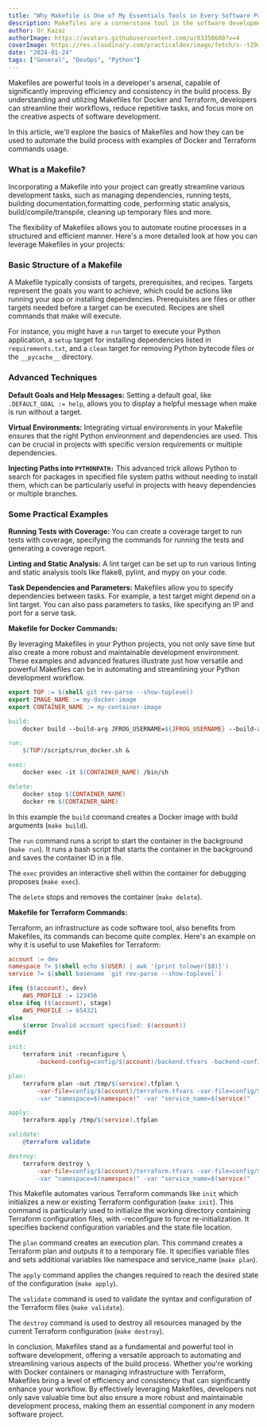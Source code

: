 ```yaml
---
title: "Why Makefile is One of My Essentials Tools in Every Software Project"
description: Makefiles are a cornerstone tool in the software development process, particularly useful for streamlining and automating the build process.
author: Or Kazaz
authorImage: https://avatars.githubusercontent.com/u/83350680?v=4
coverImage: https://res.cloudinary.com/practicaldev/image/fetch/s--tZ9sH2X4--/c_imagga_scale,f_auto,fl_progressive,h_420,q_auto,w_1000/https://dev-to-uploads.s3.amazonaws.com/uploads/articles/p5zybgxtx98ghhq8lp5m.png
date: "2024-01-24"
tags: ["General", "DevOps", "Python"]
---
```


Makefiles are powerful tools in a developer's arsenal, capable of significantly improving efficiency and consistency in the build process. By understanding and utilizing Makefiles for Docker and Terraform, developers can streamline their workflows, reduce repetitive tasks, and focus more on the creative aspects of software development.

In this article, we'll explore the basics of Makefiles and how they can be used to automate the build process with examples of Docker and Terraform commands usage.

### What is a Makefile?

Incorporating a Makefile into your project can greatly streamline various development tasks, such as managing dependencies, running tests, building documentation,formatting code, performing static analysis, build/compile/transpile, cleaning up temporary files and more.

The flexibility of Makefiles allows you to automate routine processes in a structured and efficient manner. Here's a more detailed look at how you can leverage Makefiles in your projects:


### Basic Structure of a Makefile

A Makefile typically consists of targets, prerequisites, and recipes. Targets represent the goals you want to achieve, which could be actions like running your app or installing dependencies. Prerequisites are files or other targets needed before a target can be executed. Recipes are shell commands that make will execute.

For instance, you might have a `run` target to execute your Python application, a `setup` target for installing dependencies listed in `requirements.txt`, and a `clean` target for removing Python bytecode files or the `__pycache__` directory.

### Advanced Techniques

__Default Goals and Help Messages:__ Setting a default goal, like `.DEFAULT_GOAL := help`, allows you to display a helpful message when make is run without a target.

__Virtual Environments:__ Integrating virtual environments in your Makefile ensures that the right Python environment and dependencies are used. This can be crucial in projects with specific version requirements or multiple dependencies.

__Injecting Paths into `PYTHONPATH:`__ This advanced trick allows Python to search for packages in specified file system paths without needing to install them, which can be particularly useful in projects with heavy dependencies or multiple branches.


### Some Practical Examples

__Running Tests with Coverage:__ You can create a coverage target to run tests with coverage, specifying the commands for running the tests and generating a coverage report.

__Linting and Static Analysis:__ A lint target can be set up to run various linting and static analysis tools like flake8, pylint, and mypy on your code.

__Task Dependencies and Parameters:__ Makefiles allow you to specify dependencies between tasks. For example, a test target might depend on a lint target. You can also pass parameters to tasks, like specifying an IP and port for a serve task.

__Makefile for Docker Commands:__ 

By leveraging Makefiles in your Python projects, you not only save time but also create a more robust and maintainable development environment. These examples and advanced features illustrate just how versatile and powerful Makefiles can be in automating and streamlining your Python development workflow.

```makefile
export TOP := $(shell git rev-parse --show-toplevel)
export IMAGE_NAME := my-docker-image
export CONTAINER_NAME := my-container-image

build:
	docker build --build-arg JFROG_USERNAME=${JFROG_USERNAME} --build-arg JFROG_ARTIFACTORY_TOKEN=${JFROG_ARTIFACTORY_TOKEN} -t $(IMAGE_NAME) .

run:
	$(TOP)/scripts/run_docker.sh &

exec:
	docker exec -it $(CONTAINER_NAME) /bin/sh

delete:
	docker stop $(CONTAINER_NAME)
	docker rm $(CONTAINER_NAME)
```
In this example the `build` command creates a Docker image with build arguments (`make build`).

The `run` command runs a script to start the container in the background (`make run`). It runs a bash script that starts the container in the background and saves the container ID in a file.

The `exec` provides an interactive shell within the container for debugging proposes (`make exec`).

The `delete` stops and removes the container (`make delete`).

__Makefile for Terraform Commands:__

Terraform, an infrastructure as code software tool, also benefits from Makefiles, its commands can become quite complex. Here's an example on why it is useful to use Makefiles for Terraform:

```makefile
account := dev
namespace ?= $(shell echo $(USER) | awk '{print tolower($0)}')
service ?= $(shell basename `git rev-parse --show-toplevel`)

ifeq ($(account), dev)
    AWS_PROFILE := 123456
else ifeq ($(account), stage)
    AWS_PROFILE := 654321
else
    $(error Invalid account specified: $(account))
endif

init:
	terraform init -reconfigure \
		-backend-config=config/$(account)/backend.tfvars -backend-config=key=services/$(namespace)/$(service).tfstate

plan:
	terraform plan -out /tmp/$(service).tfplan \
		-var-file=config/$(account)/terraform.tfvars -var-file=config/$(account)/service.tfvars \
		-var "namespace=$(namespace)" -var "service_name=$(service)"

apply:
	terraform apply /tmp/$(service).tfplan

validate:
	@terraform validate

destroy:
	terraform destroy \
		-var-file=config/$(account)/terraform.tfvars -var-file=config/$(account)/service.tfvars \
		-var "namespace=$(namespace)" -var "service_name=$(service)"
```

This Makefile automates various Terraform commands like `init` which initializes a new or existing Terraform configuration (`make init`).
This command is particularly used to initialize the working directory containing Terraform configuration files, with -reconfigure to force re-initialization. It specifies backend configuration variables and the state file location.

The `plan` command creates an execution plan. This command creates a Terraform plan and outputs it to a temporary file. It specifies variable files and sets additional variables like namespace and service_name (`make plan`).

The `apply` command applies the changes required to reach the desired state of the configuration (`make apply`).

The `validate` command is used to validate the syntax and configuration of the Terraform files (`make validate`).

The `destroy` command is used to destroy all resources managed by the current Terraform configuration (`make destroy`).

In conclusion, Makefiles stand as a fundamental and powerful tool in software development, offering a versatile approach to automating and streamlining various aspects of the build process. Whether you're working with Docker containers or managing infrastructure with Terraform, Makefiles bring a level of efficiency and consistency that can significantly enhance your workflow. By effectively leveraging Makefiles, developers not only save valuable time but also ensure a more robust and maintainable development process, making them an essential component in any modern software project.
